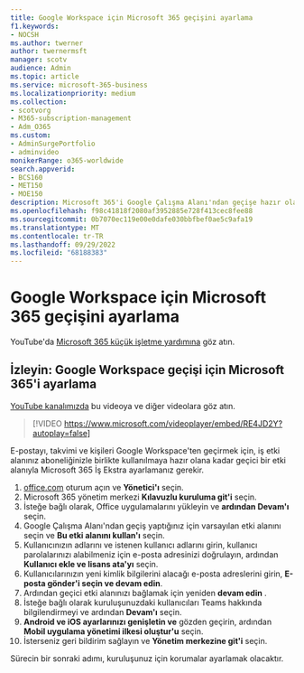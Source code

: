 ```yaml
---
title: Google Workspace için Microsoft 365 geçişini ayarlama
f1.keywords:
- NOCSH
ms.author: twerner
author: twernermsft
manager: scotv
audience: Admin
ms.topic: article
ms.service: microsoft-365-business
ms.localizationpriority: medium
ms.collection:
- scotvorg
- M365-subscription-management
- Adm_O365
ms.custom:
- AdminSurgePortfolio
- adminvideo
monikerRange: o365-worldwide
search.appverid:
- BCS160
- MET150
- MOE150
description: Microsoft 365'i Google Çalışma Alanı'ndan geçişe hazır olacak şekilde ayarlamayı öğrenin.
ms.openlocfilehash: f98c41818f2080af3952885e728f413cec8fee88
ms.sourcegitcommit: 0b7070ec119e00e0dafe030bbfbef0ae5c9afa19
ms.translationtype: MT
ms.contentlocale: tr-TR
ms.lasthandoff: 09/29/2022
ms.locfileid: "68188383"
---
```

# <a name="set-up-microsoft-365-for-google-workspace-migration"></a>Google Workspace için Microsoft 365 geçişini ayarlama

YouTube'da [Microsoft 365 küçük işletme yardımına](https://go.microsoft.com/fwlink/?linkid=2197659) göz atın.

## <a name="watch-set-up-microsoft-365-for-google-workspace-migration"></a>İzleyin: Google Workspace geçişi için Microsoft 365'i ayarlama

[YouTube kanalımızda](https://go.microsoft.com/fwlink/?linkid=2198101) bu videoya ve diğer videolara göz atın.

> [!VIDEO https://www.microsoft.com/videoplayer/embed/RE4JD2Y?autoplay=false]

E-postayı, takvimi ve kişileri Google Workspace'ten geçirmek için, iş etki alanınız aboneliğinizle birlikte kullanılmaya hazır olana kadar geçici bir etki alanıyla Microsoft 365 İş Ekstra ayarlamanız gerekir.

1. [office.com](https://office.com) oturum açın ve **Yönetici'ı** seçin.
1. Microsoft 365 yönetim merkezi **Kılavuzlu kuruluma git'i** seçin. 
1. İsteğe bağlı olarak, Office uygulamalarını yükleyin ve **ardından Devam'ı** seçin. 
1. Google Çalışma Alanı'ndan geçiş yaptığınız için varsayılan etki alanını seçin ve **Bu etki alanını kullan'ı** seçin. 
1. Kullanıcınızın adlarını ve istenen kullanıcı adlarını girin, kullanıcı parolalarınızı alabilmeniz için e-posta adresinizi doğrulayın, ardından **Kullanıcı ekle ve lisans ata'yı** seçin. 
1. Kullanıcılarınızın yeni kimlik bilgilerini alacağı e-posta adreslerini girin, **E-posta gönder'i seçin ve devam edin**.
1. Ardından geçici etki alanınızı bağlamak için yeniden **devam edin** . 
1. İsteğe bağlı olarak kuruluşunuzdaki kullanıcıları Teams hakkında bilgilendirmeyi ve ardından **Devam'ı** seçin.
1. **Android ve iOS ayarlarınızı genişletin ve** gözden geçirin, ardından **Mobil uygulama yönetimi ilkesi oluştur'u** seçin.
1. İsterseniz geri bildirim sağlayın ve **Yönetim merkezine git'i** seçin.

Sürecin bir sonraki adımı, kuruluşunuz için korumalar ayarlamak olacaktır.